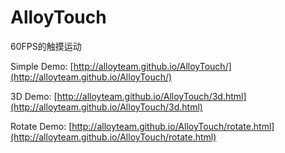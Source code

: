 # AlloyTouch
60FPS的触摸运动

Simple Demo: [http://alloyteam.github.io/AlloyTouch/](http://alloyteam.github.io/AlloyTouch/) 

3D Demo: [http://alloyteam.github.io/AlloyTouch/3d.html](http://alloyteam.github.io/AlloyTouch/3d.html) 

Rotate Demo: [http://alloyteam.github.io/AlloyTouch/rotate.html](http://alloyteam.github.io/AlloyTouch/rotate.html) 
